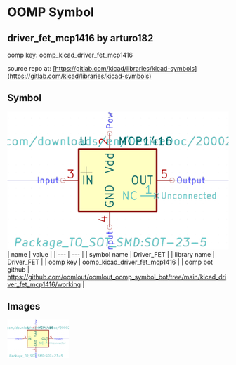 # OOMP Symbol  
## driver_fet_mcp1416  by arturo182  
  
oomp key: oomp_kicad_driver_fet_mcp1416  
  
source repo at: [https://gitlab.com/kicad/libraries/kicad-symbols](https://gitlab.com/kicad/libraries/kicad-symbols)  
## Symbol  
  
[![working.png](working_600.png)](working.png)  
| name | value | 
| --- | --- | 
| symbol name | Driver_FET | 
| library name | Driver_FET | 
| oomp key | oomp_kicad_driver_fet_mcp1416 | 
| oomp bot github | https://github.com/oomlout/oomlout_oomp_symbol_bot/tree/main/kicad_driver_fet_mcp1416/working | 
## Images  
  
[![working.png](working_140.png)](working.png)  

